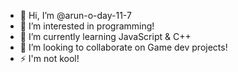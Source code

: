 - 👋 Hi, I’m @arun-o-day-11-7
- 👀 I’m interested in programming!
- 🌱 I’m currently learning JavaScript & C++
- 💞️ I’m looking to collaborate on Game dev projects!
- ⚡ I'm not kool!

<!---
arun-o-day-11-7/arun-o-day-11-7 is a ✨ special ✨ repository because its `README.md` (this file) appears on your GitHub profile.
You can click the Preview link to take a look at your changes.
--->
